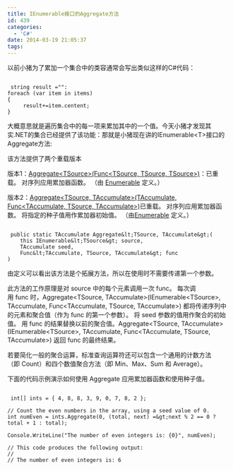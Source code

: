 ```yaml
---
title: IEnumerable接口的Aggregate方法
id: 439
categories:
  - 'C#'
date: 2014-03-19 21:05:37
tags:
---
```


以前小猪为了累加一个集合中的类容通常会写出类似这样的C#代码：
``` 

 string result ="":
foreach (var item in items)
{
     result+=item.centent;
}

 ```
大概意思就是遍历集合中的每一项来累加其中的一个值。今天小猪才发现其实.NET的集合已经提供了该功能：那就是小猪现在讲的IEnumerable&lt;T&gt;接口的Aggregate方法:

该方法提供了两个重载版本

版本1：[Aggregate&lt;TSource&gt;(Func&lt;TSource, TSource, TSource&gt;)](http://msdn.microsoft.com/zh-cn/library/bb548651(v=vs.110).aspx)：已重载。 对序列应用累加器函数。 （由 [Enumerable](http://msdn.microsoft.com/zh-cn/library/system.linq.enumerable(v=vs.110).aspx) 定义。）

版本2：[Aggregate&lt;TSource, TAccumulate&gt;(TAccumulate, Func&lt;TAccumulate, TSource, TAccumulate&gt;)](http://msdn.microsoft.com/zh-cn/library/bb549218(v=vs.110).aspx)已重载。 对序列应用累加器函数。 将指定的种子值用作累加器初始值。 （由[Enumerable](http://msdn.microsoft.com/zh-cn/library/system.linq.enumerable(v=vs.110).aspx) 定义。）
``` 

 public static TAccumulate Aggregate&lt;TSource, TAccumulate&gt;(
	this IEnumerable&lt;TSource&gt; source,
	TAccumulate seed,
	Func&lt;TAccumulate, TSource, TAccumulate&gt; func
)

 ```
由定义可以看出该方法是个拓展方法，所以在使用时不需要传递第一个参数。

此方法的工作原理是对 source 中的每个元素调用一次 func。 每次调用 func 时，Aggregate&lt;TSource, TAccumulate&gt;(IEnumerable&lt;TSource&gt;, TAccumulate, Func&lt;TAccumulate, TSource, TAccumulate&gt;) 都将传递序列中的元素和聚合值（作为 func 的第一个参数）。 将 seed 参数的值用作聚合的初始值。 用 func 的结果替换以前的聚合值。Aggregate&lt;TSource, TAccumulate&gt;(IEnumerable&lt;TSource&gt;, TAccumulate, Func&lt;TAccumulate, TSource, TAccumulate&gt;) 返回 func 的最终结果。

若要简化一般的聚合运算，标准查询运算符还可以包含一个通用的计数方法（即 Count）和四个数值聚合方法（即 Min、Max、Sum 和 Average）。

下面的代码示例演示如何使用 Aggregate 应用累加器函数和使用种子值。
``` 

 int[] ints = { 4, 8, 8, 3, 9, 0, 7, 8, 2 };

// Count the even numbers in the array, using a seed value of 0.
int numEven = ints.Aggregate(0, (total, next) =&gt;next % 2 == 0 ? total + 1 : total);

Console.WriteLine("The number of even integers is: {0}", numEven);

// This code produces the following output:
//
// The number of even integers is: 6

 ```
&nbsp;

&nbsp;